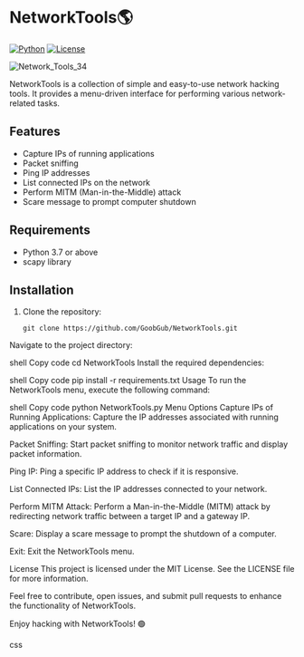 # NetworkTools🌎

[![Python](https://img.shields.io/badge/Python-3.7%2B-blue.svg)](https://www.python.org/)
[![License](https://img.shields.io/badge/license-MIT-green.svg)](LICENSE)

![Network_Tools_34](https://github.com/GoobGub/NetworkTools/assets/129594730/67f41672-fcb7-4709-9529-b85bedbd7439)



NetworkTools is a collection of simple and easy-to-use network hacking tools. It provides a menu-driven interface for performing various network-related tasks.

## Features

- Capture IPs of running applications
- Packet sniffing
- Ping IP addresses
- List connected IPs on the network
- Perform MITM (Man-in-the-Middle) attack
- Scare message to prompt computer shutdown

## Requirements

- Python 3.7 or above
- scapy library

## Installation

1. Clone the repository:

   ```shell
   git clone https://github.com/GoobGub/NetworkTools.git
Navigate to the project directory:

shell
Copy code
cd NetworkTools
Install the required dependencies:

shell
Copy code
pip install -r requirements.txt
Usage
To run the NetworkTools menu, execute the following command:

shell
Copy code
python NetworkTools.py
Menu Options
Capture IPs of Running Applications: Capture the IP addresses associated with running applications on your system.

Packet Sniffing: Start packet sniffing to monitor network traffic and display packet information.

Ping IP: Ping a specific IP address to check if it is responsive.

List Connected IPs: List the IP addresses connected to your network.

Perform MITM Attack: Perform a Man-in-the-Middle (MITM) attack by redirecting network traffic between a target IP and a gateway IP.

Scare: Display a scare message to prompt the shutdown of a computer.

Exit: Exit the NetworkTools menu.

License
This project is licensed under the MIT License. See the LICENSE file for more information.

Feel free to contribute, open issues, and submit pull requests to enhance the functionality of NetworkTools.

Enjoy hacking with NetworkTools! 🟢

css
